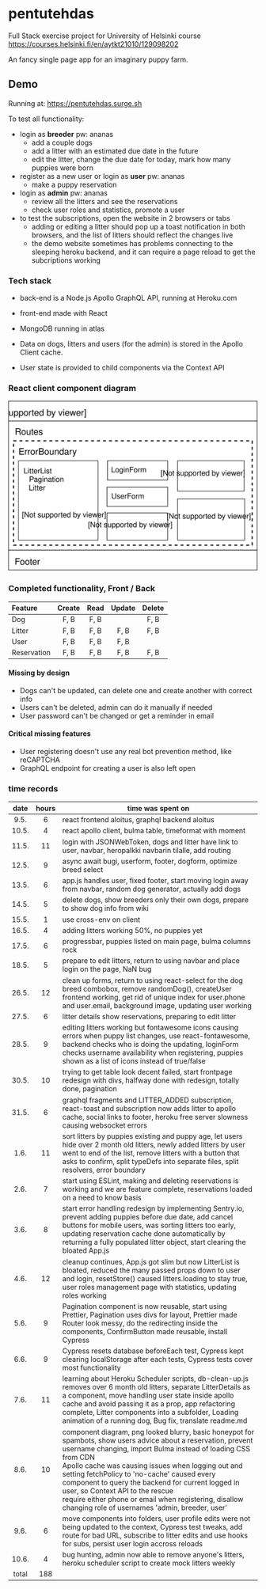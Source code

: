 # pentutehdas

Full Stack exercise project for University of Helsinki course
https://courses.helsinki.fi/en/aytkt21010/129098202

An fancy single page app for an imaginary puppy farm.

## Demo

Running at: https://pentutehdas.surge.sh

To test all functionality:
  - login as **breeder** pw: ananas
    - add a couple dogs
    - add a litter with an estimated due date in the future
    - edit the litter, change the due date for today, mark how many puppies were born
  - register as a new user or login as **user** pw: ananas
    - make a puppy reservation
  - login as **admin** pw: ananas
    - review all the litters and see the reservations
    - check user roles and statistics, promote a user
  - to test the subscriptions, open the website in 2 browsers or tabs
    - adding or editing a litter should pop up a toast notification in both browsers, and the list of litters should reflect the changes live
    - the demo website sometimes has problems connecting to the sleeping heroku backend, and it can require a page reload to get the subcriptions working

### Tech stack

- back-end is a Node.js Apollo GraphQL API, running at Heroku.com
- front-end made with React
- MongoDB running in atlas


- Data on dogs, litters and users (for the admin) is stored in the Apollo Client cache.
- User state is provided to child components via the Context API


### React client component diagram

![Component diagram](./component_diagram.svg)

### Completed functionality, Front / Back

| Feature     | Create | Read | Update | Delete |
| :---------- | :----: | :--: | :----: | :----: |
| Dog         |  F, B  | F, B |        |  F, B  |
| Litter      |  F, B  | F, B |  F, B  |  F, B  |
| User        |  F, B  | F, B |  F, B  |        |
| Reservation |  F, B  | F, B |  F, B  |  F, B  |


#### Missing by design
- Dogs can't be updated, can delete one and create another with correct info
- Users can't be deleted, admin can do it manually if needed
- User password can't be changed or get a reminder in email


#### Critical missing features
- User registering doesn't use any real bot prevention method, like reCAPTCHA
- GraphQL endpoint for creating a user is also left open


### time records

| date  | hours | time was spent on  |
| :---: | :---: | ------- |
| 9.5.  |  6    | react frontend aloitus, graphql backend aloitus |
| 10.5. |  4    | react apollo client, bulma table, timeformat with moment  |
| 11.5. |  11   | login with JSONWebToken, dogs and litter have link to user, navbar, heropalkki navbarin tilalle, add routing |
| 12.5. |  9    | async await bugi, userform, footer, dogform, optimize breed select |
| 13.5. |  6    | app.js handles user, fixed footer, start moving login away from navbar, random dog generator, actually add dogs |
| 14.5. |  5    | delete dogs, show breeders only their own dogs, prepare to show dog info from wiki |
| 15.5. |  1    | use cross-env on client |
| 16.5. |  4    | adding litters working 50%, no puppies yet |
| 17.5. |  6    | progressbar, puppies listed on main page, bulma columns rock |
| 18.5. |  5    | prepare to edit litters, return to using navbar and place login on the page, NaN bug |
| 26.5. |  12   | clean up forms, return to using react-select for the dog breed combobox, remove randomDog(), createUser frontend working, get rid of unique index for user.phone and user.email, background image, updating user working |
| 27.5. |  6    | litter details show reservations, preparing to edit litter |
| 28.5. |  9    | editing litters working but fontawesome icons causing errors when puppy list changes, use react-fontawesome, backend checks who is doing the updating, loginForm checks username availability when registering, puppies shown as a list of icons instead of true/false |
| 30.5. |  10   | trying to get table look decent failed, start frontpage redesign with divs, halfway done with redesign, totally done, pagination |
| 31.5. |  6    | graphql fragments and LITTER_ADDED subscription, react-toast and subscription now adds litter to apollo cache, social links to footer, heroku free server slowness causing websocket errors |
| 1.6.  |  11   | sort litters by puppies existing and puppy age, let users hide over 2 month old litters, newly added litters by user went to end of the list, remove litters with a button that asks to confirm, split typeDefs into separate files, split resolvers, error boundary |
| 2.6.  |  7    | start using ESLint, making and deleting reservations is working and we are feature complete, reservations loaded on a need to know basis |
| 3.6.  |  8    | start error handling redesign by implementing Sentry.io, prevent adding puppies before due date, add cancel buttons for mobile users, was sorting litters too early, updating reservation cache done automatically by returning a fully populated litter object, start clearing the bloated App.js |
| 4.6.  |  12   | cleanup continues, App.js got slim but now LitterList is bloated, reduced the many passed props down to user and login, resetStore() caused litters.loading to stay true, user roles management page with statistics, updating roles working |
| 5.6.  |  9    | Pagination component is now reusable, start using Prettier, Pagination uses divs for layout, Prettier made Router look messy, do the redirecting inside the components, ConfirmButton made reusable, install Cypress |
| 6.6.  |  9    | Cypress resets database beforeEach test, Cypress kept clearing localStorage after each tests, Cypress tests cover most functionality |
| 7.6.  |  11    | learning about Heroku Scheduler scripts, db-clean-up.js removes over 6 month old litters, separate LitterDetails as a component, move handling user state inside apollo cache and avoid passing it as a prop, app refactoring complete, Litter components into a subfolder, Loading animation of a running dog, Bug fix, translate readme.md |
| 8.6.  |  10    | component diagram, png looked blurry, basic honeypot for spambots, show users advice about a reservation, prevent username changing, import Bulma instead of loading CSS from CDN<br/> Apollo cache was causing issues when logging out and setting fetchPolicy to 'no-cache' caused every component to query the backend for current logged in user, so Context API to the rescue<br/> require either phone or email when registering, disallow changing role of usernames 'admin, breeder, user' |
| 9.6.  |  6    | move components into folders, user profile edits were not being updated to the context, Cypress test tweaks, add route for bad URL, subscribe to litter edits and use hooks for subs, persist user login accross reloads |
| 10.6. |  4    | bug hunting, admin now able to remove anyone's litters, heroku scheduler script to create mock litters weekly |
| total | 188   |   |
